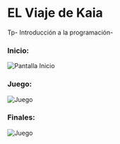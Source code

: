 # EL Viaje de Kaia
Tp- Introducción a la programación-

### Inicio:
<img src="https://i.ibb.co/BP3MVXG/1.png" alt="Pantalla Inicio" />

### Juego:
<img src="https://i.ibb.co/dr3f4rn/2.png" alt="Juego" />

### Finales:

<img src="https://i.ibb.co/qRd1RqJ/3.png" alt="Juego" />

